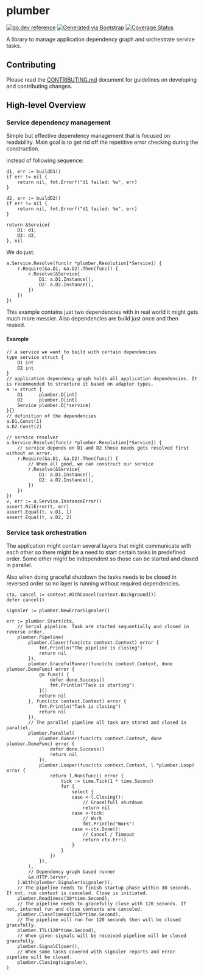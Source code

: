 # plumber
[![go.dev reference](https://img.shields.io/badge/go.dev-reference-007d9c?logo=go&logoColor=white)](https://pkg.go.dev/github.com/getoutreach/plumber)
[![Generated via Bootstrap](https://img.shields.io/badge/Outreach-Bootstrap-%235951ff)](https://github.com/getoutreach/bootstrap)
[![Coverage Status](https://coveralls.io/repos/github/getoutreach/plumber/badge.svg?branch=)](https://coveralls.io/github//getoutreach/plumber?branch=)

A library to manage application dependency graph and orchestrate service tasks.

## Contributing

Please read the [CONTRIBUTING.md](CONTRIBUTING.md) document for guidelines on developing and contributing changes.

## High-level Overview

### Service dependency management

Simple but effective dependency management that is focused on readability. Main goal is to get rid off the repetitive error checking during the construction.

instead of following sequence:

```golang
d1, err := buildD1()
if err != nil {
    return nil, fmt.Errorf("d1 failed: %w", err)
}

d2, err := buildD2()
if err != nil {
    return nil, fmt.Errorf("d1 failed: %w", err)
}

return &Service{
	D1: d1,
	D2: d2,
}, nil

```

We do just:

```golang
a.Service.Resolve(func(r *plumber.Resolution[*Service]) {
    r.Require(&a.D1, &a.D2).Then(func() {
        r.Resolve(&Service{
            D1: a.D1.Instance(),
            D2: a.D2.Instance(),
        })
    })
})
```

This example contains just two dependencies with in real world it might gets much more messier. Also dependencies are build just once and then reused.

#### Example
```golang
// a service we want to build with certain dependencies
type service struct {
    D1 int
    D2 int
}
// application dependency graph holds all application dependencies. It is recommended to structure it based on adapter types.
a := struct {
    D1      plumber.D[int]
    D2      plumber.D[int]
    Service plumber.D[*service]
}{}
// definition of the dependencies
a.D1.Const(1)
a.D2.Const(2)

// service resolver
a.Service.Resolve(func(r *plumber.Resolution[*Service]) {
    // service depends on D1 and D2 those needs gets resolved first without an error.
    r.Require(&a.D1, &a.D2).Then(func() {
        // When all good, we can construct our service
        r.Resolve(&Service{
            D1: a.D1.Instance(),
            D2: a.D2.Instance(),
        })
    })
})
v, err := a.Service.InstanceError()
assert.NilError(t, err)
assert.Equal(t, v.D1, 1)
assert.Equal(t, v.D2, 2)
```

### Service task orchestration

The application might contain several layers that might communicate with each other so there might be a need to start certain tasks in predefined order. Some other might be independent so those can be started and closed in parallel.

Also when doing graceful shutdown the tasks needs to be closed in reversed order so no layer is running without required dependencies.

```golang
ctx, cancel := context.WithCancel(context.Background())
defer cancel()

signaler := plumber.NewErrorSignaler()

err := plumber.Start(ctx,
    // Serial pipeline. Task are started sequentially and closed in reverse order.
    plumber.Pipeline(
        plumber.Closer(func(ctx context.Context) error {
            fmt.Println("The pipeline is closing")
            return nil
        }),
        plumber.GracefulRunner(func(ctx context.Context, done plumber.DoneFunc) error {
            go func() {
                defer done.Success()
                fmt.Println("Task is starting")
            }()
            return nil
        }, func(ctx context.Context) error {
            fmt.Println("Task is closing")
            return nil
        }),
        // The parallel pipeline all task are stared and closed in parallel.
        plumber.Parallel(
            plumber.Runner(func(ctx context.Context, done plumber.DoneFunc) error {
                defer done.Success()
                return nil
            }),
            plumber.Looper(func(ctx context.Context, l *plumber.Loop) error {
                return l.Run(func() error {
                    tick := time.Tick(1 * time.Second)
                    for {
                        select {
                        case <-l.Closing():
                            // Gracelfull shutdown
                            return nil
                        case <-tick:
                            // Work
                            fmt.Println("Work")
                        case <-ctx.Done():
                            // Cancel / Timeout
                            return ctx.Err()
                        }
                    }
                })
            }),
        ),
        // Dependency graph based runner
        &a.HTTP.Server,
    ).With(plumber.Signaler(signaler)),
    // The pipeline needs to finish startup phase within 30 seconds. If not, run context is canceled. Close is initiated.
    plumber.Readiness(30*time.Second),
    // The pipeline needs to gracefully close with 120 seconds. If not, internal run and close contexts are canceled.
    plumber.CloseTimeout(120*time.Second),
    // The pipeline will run for 120 seconds then will be closed gracefully.
    plumber.TTL(120*time.Second),
    // When given signals will be received pipeline will be closed gracefully.
    plumber.SignalCloser(),
    // When some tasks covered with signaler reports and error pipeline will be closed.
    plumber.Closing(signaler),
)
```

